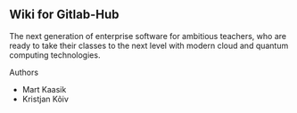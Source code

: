 ## Wiki for Gitlab-Hub

The next generation of enterprise software for ambitious teachers, who are ready to take their classes to the next level with modern cloud and quantum computing technologies.  

Authors
- Mart Kaasik
- Kristjan Kõiv
